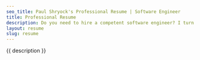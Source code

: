 ```yaml
---
seo_title: Paul Shryock's Professional Resume | Software Engineer
title: Professional Resume
description: Do you need to hire a competent software engineer? I turn complex business goals into powerful API's and simple interfaces with a focus on accessibility.
layout: resume
slug: resume
---
```

{{ description }}
